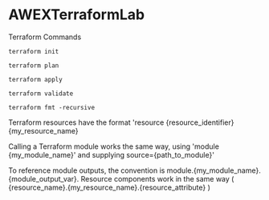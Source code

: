 # AWEXTerraformLab

Terraform Commands

```
terraform init

terraform plan

terraform apply

terraform validate

terraform fmt -recursive
```


Terraform resources have the format 'resource {resource_identifier} {my_resource_name}

Calling a Terraform module works the same way, using 'module {my_module_name}' and supplying source={path_to_module}' 

To reference module outputs, the convention is module.{my_module_name}.{module_output_var}. Resource components work in the same way ( {resource_name}.{my_resource_name}.{resource_attribute} )
